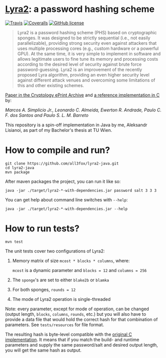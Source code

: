 # [Lyra2][3]: a password hashing scheme

[![Travis](https://img.shields.io/travis/all3fox/lyra2-java.svg?style=flat-square)](https://travis-ci.org/all3fox/lyra2-java)
[![Coveralls](https://img.shields.io/coveralls/all3fox/lyra2-java.svg?style=flat-square)](https://coveralls.io/github/all3fox/lyra2-java)
[![GitHub license](https://img.shields.io/badge/license-MIT-blue.svg?style=flat-square)](https://raw.githubusercontent.com/all3fox/lyra2-java/master/LICENSE)

> Lyra2 is a password hashing scheme (PHS) based on cryptographic
  sponges. It was designed to be strictly sequential (i.e., not
  easily parallelizable), providing strong security even against
  attackers that uses multiple processing cores (e.g., custom hardware
  or a powerful GPU). At the same time, it is very simple to implement
  in software and allows legitimate users to fine tune its memory and
  processing costs according to the desired level of security against
  brute force password-guessing. Lyra2 is an improvement of the
  recently proposed Lyra algorithm, providing an even higher security
  level against different attack venues and overcoming some
  limitations of this and other existing schemes.

[Paper in the Cryptology ePrint Archive][2] and [a reference implementation in C][1] by:

*Marcos A. Simplicio Jr., Leonardo C. Almeida, Ewerton R. Andrade, Paulo C. F. dos Santos and Paulo S. L. M. Barreto*

This repository is a spin-off implementation in Java by me, Aleksandr Lisianoi, as part of my Bachelor's thesis at TU Wien.

# How to compile and run?
```
git clone https://github.com/all3fox/lyra2-java.git
cd lyra2-java
mvn package
```

After maven packages the project, you can run it like so:

```
java -jar ./target/lyra2-*-with-dependencies.jar password salt 3 3 3
```

You can get help about command line switches with `--help`:

```
java -jar ./target/lyra2-*-with-dependencies.jar --help
```

# How to run tests?

```
mvn test
```

The unit tests cover two configurations of Lyra2:

1. Memory matrix of size `mcost * blocks * columns`, where:

   `mcost` is a dynamic parameter and `blocks = 12` and `columns = 256`

1. The `sponge`'s are set to either `blake2b` or `blamka`
1. For both sponges, `rounds = 12`
1. The mode of Lyra2 operation is single-threaded

Note: every parameter, except for mode of operation, can be changed
(output length, `blocks`, `columns`, `rounds`, etc.) but you will also
have to provide a data file that would hold the correct hash for that
combination of parameters. See `tests/resources` for file format.

The resulting hash is byte-level compatible with the [original C
implementation][1]. It means that if you match the build- and runtime
parameters and supply the same password/salt and desired output
length, you will get the same hash as output.

[1]: https://github.com/leocalm/Lyra
[2]: https://eprint.iacr.org/2015/136
[3]: http://lyra-2.net/
[4]: https://en.wikipedia.org/wiki/Lyra2